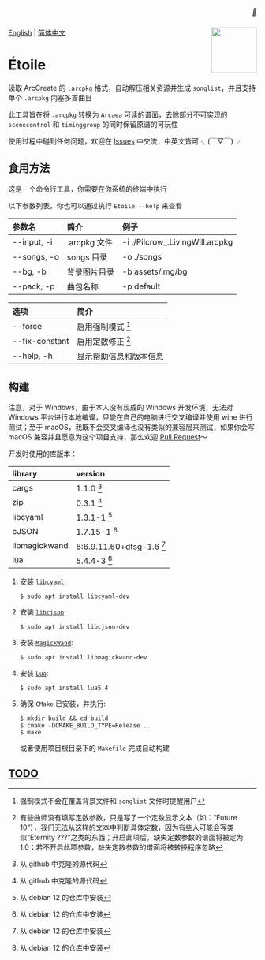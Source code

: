 <h5 align="right"> 💫 </h5>
<img width="92" height="92" src="https://arcaea.lowiro.com/img/11_icon.d91d4854.png" align="right" />

[English](./README.md) | [简体中文](./README.zh-CN.md)

# Étoile

读取 ArcCreate 的 `.arcpkg` 格式，自动解压相关资源并生成 `songlist`，并且支持单个 `.arcpkg` 内塞多首曲目

此工具旨在将 `.arcpkg` 转换为 `Arcaea` 可读的谱面，去除部分不可实现的 `scenecontrol` 和 `timinggroup` 的同时保留原谱的可玩性

使用过程中碰到任何问题，欢迎在 [Issues](https://github.com/freeze-dolphin/Etoile/issues) 中交流，中英文皆可 ╮(￣▽￣)╭

## 食用方法

这是一个命令行工具，你需要在你系统的终端中执行

以下参数列表，你也可以通过执行 `Etoile --help` 来查看

| 参数名         | 简介         | 例子                              |
|:------------|:-----------|:--------------------------------|
| --input, -i | .arcpkg 文件 | -i ./Pilcrow_.LivingWill.arcpkg |
| --songs, -o | songs 目录   | -o ./songs                      |
| --bg, -b    | 背景图片目录     | -b assets/img/bg                |
| --pack, -p  | 曲包名称       | -p default                      |

| 选项             | 简介          |
|:---------------|:------------|
| --force        | 启用强制模式 [^1] |
| --fix-constant | 启用定数修正 [^2] |
| --help, -h     | 显示帮助信息和版本信息 |

[^1]: 强制模式不会在覆盖背景文件和 `songlist` 文件时提醒用户
[^2]: 有些曲师没有填写定数参数，只是写了一个定数显示文本（如：“Future 10”），我们无法从这样的文本中判断具体定数，因为有些人可能会写类似“Eternity
???”之类的东西；开启此项后，缺失定数参数的谱面将被定为
1.0；若不开启此项参数，缺失定数参数的谱面将被转换程序忽略

## 构建

注意，对于 Windows，由于本人没有现成的 Windows 开发环境，无法对 Windows 平台进行本地编译，只能在自己的电脑进行交叉编译并使用 wine 进行测试；至于
macOS，我既不会交叉编译也没有类似的兼容层来测试，如果你会写 macOS
兼容并且愿意为这个项目支持，那么欢迎 [Pull Request](https://github.com/freeze-dolphin/Etoile/pulls)～

开发时使用的库版本：

| library       | version                   |
|:--------------|:--------------------------|
| cargs         | 1.1.0 [^3]                |
| zip           | 0.3.1 [^3]                |
| libcyaml      | 1.3.1-1 [^4]              |
| cJSON         | 1.7.15-1 [^4]             |
| libmagickwand | 8:6.9.11.60+dfsg-1.6 [^4] |
| lua           | 5.4.4-3 [^4]              |

[^3]: 从 github 中克隆的源代码
[^4]: 从 debian 12 的仓库中安装

1. 安装 [`libcyaml`](https://github.com/tlsa/libcyaml):

   ```shell
   $ sudo apt install libcyaml-dev
   ```

2. 安装 [`libcjson`](https://github.com/DaveGamble/cJSON/):

   ```shell
   $ sudo apt install libcjson-dev
   ```

3. 安装 [`MagickWand`](http://www.imagemagick.org/script/magick-wand.php):

   ```shell
   $ sudo apt install libmagickwand-dev
   ```

4. 安装 [`Lua`](https://www.lua.org/):

    ```shell
   $ sudo apt install lua5.4
   ```

5. 确保 `CMake` 已安装，并执行:

   ```shell
   $ mkdir build && cd build
   $ cmake -DCMAKE_BUILD_TYPE=Release ..
   $ make
   ```

   或者使用项目根目录下的 `Makefile` 完成自动构建

## [TODO](./TODO.md)
